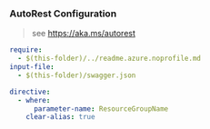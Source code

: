 ### AutoRest Configuration
> see https://aka.ms/autorest

``` yaml
require:
  - $(this-folder)/../readme.azure.noprofile.md
input-file:
  - $(this-folder)/swagger.json

directive:
  - where:
      parameter-name: ResourceGroupName
    clear-alias: true
```
